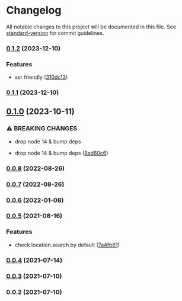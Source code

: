# Changelog

All notable changes to this project will be documented in this file. See [standard-version](https://github.com/conventional-changelog/standard-version) for commit guidelines.

### [0.1.2](https://github.com/distributedvc/utm/compare/v0.1.1...v0.1.2) (2023-12-10)


### Features

* ssr friendly ([310dc13](https://github.com/distributedvc/utm/commit/310dc1343eb2d819eb551016ddc553149d8ba4ff))

### [0.1.1](https://github.com/distributedvc/utm/compare/v0.1.0...v0.1.1) (2023-12-10)

## [0.1.0](https://github.com/distributedvc/utm/compare/v0.0.8...v0.1.0) (2023-10-11)


### ⚠ BREAKING CHANGES

* drop node 14 & bump deps

* drop node 14 & bump deps ([8ad60c6](https://github.com/distributedvc/utm/commit/8ad60c671f19070c3ca9b4695e2e7f57c504f74f))

### [0.0.8](https://github.com/distributedvc/utm/compare/v0.0.7...v0.0.8) (2022-08-26)

### [0.0.7](https://github.com/distributedvc/utm/compare/v0.0.6...v0.0.7) (2022-08-26)

### [0.0.6](https://github.com/distributedvc/utm/compare/v0.0.5...v0.0.6) (2022-01-08)

### [0.0.5](https://github.com/distributedvc/utm/compare/v0.0.4...v0.0.5) (2021-08-16)


### Features

* check location.search by default ([7a4fb61](https://github.com/distributedvc/utm/commit/7a4fb61991811b4ec192932464f285cdc4dbcb7e))

### [0.0.4](https://github.com/distributedvc/utm/compare/v0.0.3...v0.0.4) (2021-07-14)

### [0.0.3](https://github.com/distributedvc/utm/compare/v0.0.2...v0.0.3) (2021-07-10)

### 0.0.2 (2021-07-10)
